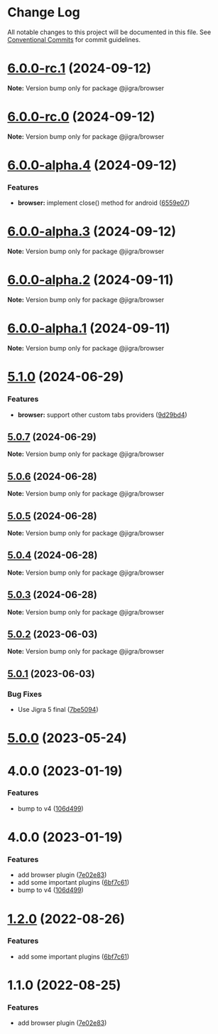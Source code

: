 # Change Log

All notable changes to this project will be documented in this file.
See [Conventional Commits](https://conventionalcommits.org) for commit guidelines.

# [6.0.0-rc.1](https://github.com/familyjs/jigra-plugins/compare/@jigra/browser@6.0.0-rc.0...@jigra/browser@6.0.0-rc.1) (2024-09-12)

**Note:** Version bump only for package @jigra/browser

# [6.0.0-rc.0](https://github.com/familyjs/jigra-plugins/compare/@jigra/browser@6.0.0-alpha.4...@jigra/browser@6.0.0-rc.0) (2024-09-12)

**Note:** Version bump only for package @jigra/browser

# [6.0.0-alpha.4](https://github.com/familyjs/jigra-plugins/compare/@jigra/browser@6.0.0-alpha.3...@jigra/browser@6.0.0-alpha.4) (2024-09-12)

### Features

- **browser:** implement close() method for android ([6559e07](https://github.com/familyjs/jigra-plugins/commit/6559e0790960d725d1704b2c65134d27c06719d8))

# [6.0.0-alpha.3](https://github.com/familyjs/jigra-plugins/compare/@jigra/browser@6.0.0-alpha.2...@jigra/browser@6.0.0-alpha.3) (2024-09-12)

**Note:** Version bump only for package @jigra/browser

# [6.0.0-alpha.2](https://github.com/familyjs/jigra-plugins/compare/@jigra/browser@6.0.0-alpha.1...@jigra/browser@6.0.0-alpha.2) (2024-09-11)

**Note:** Version bump only for package @jigra/browser

# [6.0.0-alpha.1](https://github.com/familyjs/jigra-plugins/compare/@jigra/browser@5.1.0...@jigra/browser@6.0.0-alpha.1) (2024-09-11)

**Note:** Version bump only for package @jigra/browser

# [5.1.0](https://github.com/familyjs/jigra-plugins/compare/@jigra/browser@5.0.7...@jigra/browser@5.1.0) (2024-06-29)

### Features

- **browser:** support other custom tabs providers ([9d29bd4](https://github.com/familyjs/jigra-plugins/commit/9d29bd484cad4c3590e3fea22e094eaa2a168883))

## [5.0.7](https://github.com/familyjs/jigra-plugins/compare/@jigra/browser@5.0.6...@jigra/browser@5.0.7) (2024-06-29)

**Note:** Version bump only for package @jigra/browser

## [5.0.6](https://github.com/familyjs/jigra-plugins/compare/@jigra/browser@5.0.5...@jigra/browser@5.0.6) (2024-06-28)

**Note:** Version bump only for package @jigra/browser

## [5.0.5](https://github.com/familyjs/jigra-plugins/compare/@jigra/browser@5.0.4...@jigra/browser@5.0.5) (2024-06-28)

**Note:** Version bump only for package @jigra/browser

## [5.0.4](https://github.com/familyjs/jigra-plugins/compare/@jigra/browser@5.0.3...@jigra/browser@5.0.4) (2024-06-28)

**Note:** Version bump only for package @jigra/browser

## [5.0.3](https://github.com/familyjs/jigra-plugins/compare/@jigra/browser@5.0.2...@jigra/browser@5.0.3) (2024-06-28)

**Note:** Version bump only for package @jigra/browser

## [5.0.2](https://github.com/familyjs/jigra-plugins/compare/@jigra/browser@5.0.1...@jigra/browser@5.0.2) (2023-06-03)

**Note:** Version bump only for package @jigra/browser

## [5.0.1](https://github.com/familyjs/jigra-plugins/compare/@jigra/browser@5.0.0...@jigra/browser@5.0.1) (2023-06-03)

### Bug Fixes

- Use Jigra 5 final ([7be5094](https://github.com/familyjs/jigra-plugins/commit/7be509425c5cc9f21b1f9e78794b2c6b76ca7702))

# [5.0.0](https://github.com/familyjs/jigra-plugins/compare/@jigra/browser@1.2.0...@jigra/browser@5.0.0) (2023-05-24)

# 4.0.0 (2023-01-19)

### Features

- bump to v4 ([106d499](https://github.com/familyjs/jigra-plugins/commit/106d49991e82a0505a82571530b73fcda020e7e4))

# 4.0.0 (2023-01-19)

### Features

- add browser plugin ([7e02e83](https://github.com/navify/jigra-plugins/commit/7e02e8373113d4a7b2b1ae32305e63767c0dfe83))
- add some important plugins ([6bf7c61](https://github.com/navify/jigra-plugins/commit/6bf7c61ba5ad99cf0474cb2cc9599d0f8fedeb45))
- bump to v4 ([106d499](https://github.com/navify/jigra-plugins/commit/106d49991e82a0505a82571530b73fcda020e7e4))

# [1.2.0](https://github.com/navify/jigra-plugins/compare/@jigra/browser@1.1.0...@jigra/browser@1.2.0) (2022-08-26)

### Features

- add some important plugins ([6bf7c61](https://github.com/navify/jigra-plugins/commit/6bf7c61ba5ad99cf0474cb2cc9599d0f8fedeb45))

# 1.1.0 (2022-08-25)

### Features

- add browser plugin ([7e02e83](https://github.com/navify/jigra-plugins/commit/7e02e8373113d4a7b2b1ae32305e63767c0dfe83))
